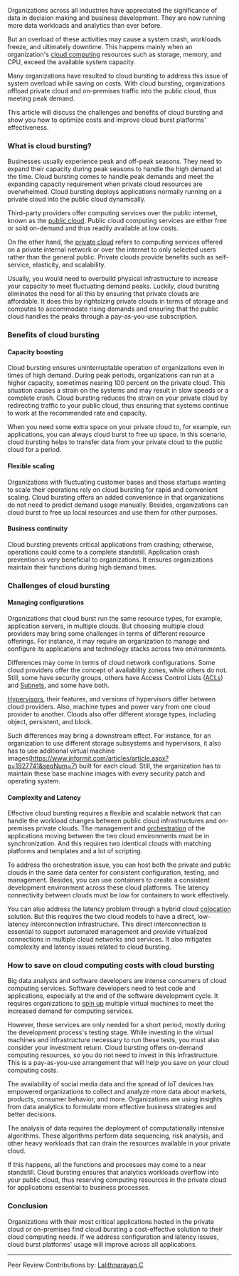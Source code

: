 Organizations across all industries have appreciated the significance of data in decision making and business development. They are now running more data workloads and analytics than ever before.

But an overload of these activities may cause a system crash, workloads freeze, and ultimately downtime. This happens mainly when an organization&#39;s [cloud computing](/engineering-education/introduction-to-cloud-computing/) resources such as storage, memory, and CPU, exceed the available system capacity.

Many organizations have resulted to cloud bursting to address this issue of system overload while saving on costs. With cloud bursting, organizations offload private cloud and on-premises traffic into the public cloud, thus meeting peak demand.

This article will discuss the challenges and benefits of cloud bursting and show you how to optimize costs and improve cloud burst platforms' effectiveness.

### What is cloud bursting?

Businesses usually experience peak and off-peak seasons. They need to expand their capacity during peak seasons to handle the high demand at the time. Cloud bursting comes to handle peak demands and meet the expanding capacity requirement when private cloud resources are overwhelmed. Cloud bursting deploys applications normally running on a private cloud into the public cloud dynamically.

Third-party providers offer computing services over the public internet, known as the [public cloud](https://www.citrix.com/glossary/what-is-public-cloud.html). Public cloud computing services are either free or sold on-demand and thus readily available at low costs.

On the other hand, the [private cloud](https://www.citrix.com/glossary/what-is-private-cloud.html) refers to computing services offered on a private internal network or over the internet to only selected users rather than the general public. Private clouds provide benefits such as self-service, elasticity, and scalability.

Usually, you would need to overbuild physical infrastructure to increase your capacity to meet fluctuating demand peaks. Luckily, cloud bursting eliminates the need for all this by ensuring that private clouds are affordable. It does this by rightsizing private clouds in terms of storage and computes to accommodate rising demands and ensuring that the public cloud handles the peaks through a pay-as-you-use subscription.

### Benefits of cloud bursting

#### Capacity boosting

Cloud bursting ensures uninterruptable operation of organizations even in times of high demand. During peak periods, organizations can run at a higher capacity, sometimes nearing 100 percent on the private cloud. This situation causes a strain on the systems and may result in slow speeds or a complete crash. Cloud bursting reduces the strain on your private cloud by redirecting traffic to your public cloud, thus ensuring that systems continue to work at the recommended rate and capacity.

When you need some extra space on your private cloud to, for example, run applications, you can always cloud burst to free up space. In this scenario, cloud bursting helps to transfer data from your private cloud to the public cloud for a period.

#### Flexible scaling

Organizations with fluctuating customer bases and those startups wanting to scale their operations rely on cloud bursting for rapid and convenient scaling. Cloud bursting offers an added convenience in that organizations do not need to predict demand usage manually. Besides, organizations can cloud burst to free up local resources and use them for other purposes.

#### Business continuity

Cloud bursting prevents critical applications from crashing; otherwise, operations could come to a complete standstill. Application crash prevention is very beneficial to organizations. It ensures organizations maintain their functions during high demand times.

### Challenges of cloud bursting

#### Managing configurations

Organizations that cloud burst run the same resource types, for example, application servers, in multiple clouds. But choosing multiple cloud providers may bring some challenges in terms of different resource offerings. For instance, it may require an organization to manage and configure its applications and technology stacks across two environments.

Differences may come in terms of cloud network configurations. Some cloud providers offer the concept of availability zones, while others do not. Still, some have security groups, others have Access Control Lists ([ACLs](https://geek-university.com/ccna/what-is-acl-access-control-list/#)) and [Subnets](https://en.wikipedia.org/wiki/Subnetwork#), and some have both.

[Hypervisors](https://www.vmware.com/topics/glossary/content/hypervisor#), their features, and versions of hypervisors differ between cloud providers. Also, machine types and power vary from one cloud provider to another. Clouds also offer different storage types, including object, persistent, and block.

Such differences may bring a downstream effect. For instance, for an organization to use different storage subsystems and hypervisors, it also has to use additional virtual machine images(https://www.informit.com/articles/article.aspx?p=1927741&seqNum=7) built for each cloud. Still, the organization has to maintain these base machine images with every security patch and operating system.

#### Complexity and Latency

Effective cloud bursting requires a flexible and scalable network that can handle the workload changes between public cloud infrastructures and on-premises private clouds. The management and [orchestration](https://www.mulesoft.com/resources/esb/what-application-orchestration#) of the applications moving between the two cloud environments must be in synchronization. And this requires two identical clouds with matching platforms and templates and a lot of scripting.

To address the orchestration issue, you can host both the private and public clouds in the same data center for consistent configuration, testing, and management. Besides, you can use containers to create a consistent development environment across these cloud platforms. The latency connectivity between clouds must be low for containers to work effectively.

You can also address the latency problem through a hybrid cloud [colocation](https://en.wikipedia.org/wiki/Colocation_centre) solution. But this requires the two cloud models to have a direct, low-latency interconnection infrastructure. This direct interconnection is essential to support automated management and provide virtualized connections in multiple cloud networks and services. It also mitigates complexity and latency issues related to cloud bursting.

### How to save on cloud computing costs with cloud bursting

Big data analysts and software developers are intense consumers of cloud computing services. Software developers need to test code and applications, especially at the end of the software development cycle. It requires organizations to [spin up](https://www.techopedia.com/definition/27697/spin-up) multiple virtual machines to meet the increased demand for computing services.

However, these services are only needed for a short period, mostly during the development process&#39;s testing stage. While investing in the virtual machines and infrastructure necessary to run these tests, you must also consider your investment return. Cloud bursting offers on-demand computing resources, so you do not need to invest in this infrastructure. This is a pay-as-you-use arrangement that will help you save on your cloud computing costs.

The availability of social media data and the spread of IoT devices has empowered organizations to collect and analyze more data about markets, products, consumer behavior, and more. Organizations are using insights from data analytics to formulate more effective business strategies and better decisions.

The analysis of data requires the deployment of computationally intensive algorithms. These algorithms perform data sequencing, risk analysis, and other heavy workloads that can drain the resources available in your private cloud.

If this happens, all the functions and processes may come to a near standstill. Cloud bursting ensures that analytics workloads overflow into your public cloud, thus reserving computing resources in the private cloud for applications essential to business processes.

### Conclusion

Organizations with their most critical applications hosted in the private cloud or on-premises find cloud bursting a cost-effective solution to their cloud computing needs. If we address configuration and latency issues, cloud burst platforms&#39; usage will improve across all applications.

---
Peer Review Contributions by: [Lalithnarayan C](/engineering-education/authors/lalithnarayan-c/)

